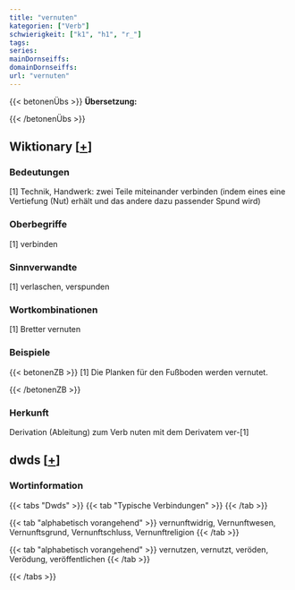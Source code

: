 ```yaml
---
title: "vernuten"
kategorien: ["Verb"]
schwierigkeit: ["k1", "h1", "r_"]
tags:
series:
mainDornseiffs:
domainDornseiffs:
url: "vernuten"
---
```


{{< betonenÜbs >}}
**Übersetzung:**  
  
{{< /betonenÜbs >}}

## Wiktionary [[+](https://de.wiktionary.org/wiki/vernuten)]

### Bedeutungen
[1] Technik, Handwerk: zwei Teile miteinander verbinden (indem eines eine Vertiefung (Nut) erhält und das andere dazu passender Spund wird)  

### Oberbegriffe
[1] verbinden  

### Sinnverwandte
[1] verlaschen, verspunden  

### Wortkombinationen
[1] Bretter vernuten  

### Beispiele
{{< betonenZB >}}
[1] Die Planken für den Fußboden werden vernutet.  

{{< /betonenZB >}}
### Herkunft
Derivation (Ableitung) zum Verb nuten mit dem Derivatem ver-[1]  



## dwds [[+](https://www.dwds.de/wb/vernuten)]

### Wortinformation
{{< tabs "Dwds" >}}
{{< tab "Typische Verbindungen" >}}
{{< /tab >}}

{{< tab "alphabetisch vorangehend" >}}
vernunftwidrig, Vernunftwesen, Vernunftsgrund, Vernunftschluss, Vernunftreligion
{{< /tab >}}

{{< tab "alphabetisch vorangehend" >}}
vernutzen, vernutzt, veröden, Verödung, veröffentlichen
{{< /tab >}}

{{< /tabs >}}

